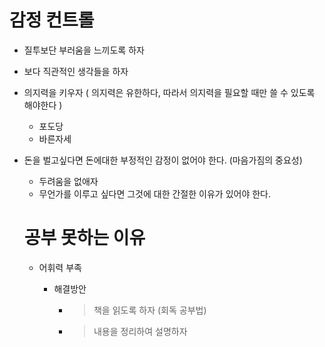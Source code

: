 # 감정 컨트롤

- 질투보단 부러움을 느끼도록 하자

- 보다 직관적인 생각들을 하자

- 의지력을 키우자 ( 의지력은 유한하다, 따라서 의지력을 필요할 때만 쓸 수 있도록 해야한다 )

  - 포도당
  - 바른자세

- 돈을 벌고싶다면 돈에대한 부정적인 감정이 없어야 한다. (마음가짐의 중요성)

  - 두려움을 없애자
  - 무언가를 이루고 싶다면 그것에 대한 간절한 이유가 있어야 한다.

  # 공부 못하는 이유

  - 어휘력 부족

    - 해결방안

      - > 책을 읽도록 하자 (회독 공부법)

      - > 내용을 정리하여 설명하자